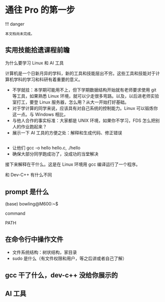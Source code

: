 # 通往 Pro 的第一步

!!! danger

    本文档尚未完成。

## 实用技能拾遗课程前瞻

为什么要学习 Linux 和 AI 工具

计算机是一个日新月异的学科，新的工具和技能层出不穷。这些工具和技能对于计算机学科的学习和科研有着重要的意义。

- 不学就挂：本学期可能用不上，但下学期数据结构开始就有老师要求使用 git 等工具，如果熟悉 Linux 环境，就可以少走很多弯路。以及，以后进老师实验室打工，要登 Linux 服务器，怎么用？从大一开始打好基础。
- 对于学计算的同学来说，应该具有对自己系统的控制能力。Linux 可以锻炼你这一点。与 Windows 相比，[](展示一个蓝屏)
- 与他人合作的事实标准：大家都是 UNIX 环境，如果你不学习，FDS 怎么把别人的作业跑起来？
- 展示一下 AI 工具的方便之处：解释和生成代码、修正错误

## 



- 让他们 gcc -o hello hello.c, ./hello
- 确保大部分同学跑成功了，没成功的当堂解决

接下来解释在干什么。这是在 Linux 环境用 gcc 编译运行了一个程序。

和 Dev-C++ 有什么不同

## prompt 是什么

(base) bowling@M600:~$

command 

PATH

## 在命令行中操作文件

- 文件系统结构：树状结构，家目录
- sudo 是什么（有文件权限和用户，等之后讲或者自己了解）

## gcc 干了什么，dev-c++ 没给你展示的

## AI 工具

